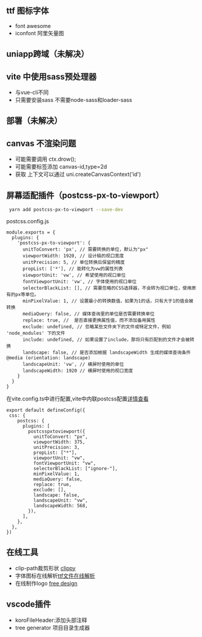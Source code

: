 ## ttf 图标字体
- font awesome 
- iconfont 阿里矢量图

## uniapp跨域（未解决）

## vite 中使用sass预处理器
- 与vue-cli不同
- 只需要安装sass 不需要node-sass和loader-sass

## 部署（未解决）

## canvas 不渲染问题
- 可能需要调用 ctx.drow();
- 可能需要标签添加 canvas-id,type=2d
- 获取 上下文可以通过 uni.createCanvasContext('id')

## 屏幕适配插件（postcss-px-to-viewport）
```bash
 yarn add postcss-px-to-viewport --save-dev
```
postcss.config.js
```
module.exports = {
  plugins: {
    'postcss-px-to-viewport': {
      unitToConvert: 'px', // 需要转换的单位，默认为"px"
      viewportWidth: 1920, // 设计稿的视口宽度
      unitPrecision: 5, // 单位转换后保留的精度
      propList: ['*'], // 能转化为vw的属性列表
      viewportUnit: 'vw', // 希望使用的视口单位
      fontViewportUnit: 'vw', // 字体使用的视口单位
      selectorBlackList: [], // 需要忽略的CSS选择器，不会转为视口单位，使用原有的px等单位。
      minPixelValue: 1, // 设置最小的转换数值，如果为1的话，只有大于1的值会被转换
      mediaQuery: false, // 媒体查询里的单位是否需要转换单位
      replace: true, //  是否直接更换属性值，而不添加备用属性
      exclude: undefined, // 忽略某些文件夹下的文件或特定文件，例如 'node_modules' 下的文件
      include: undefined, // 如果设置了include，那将只有匹配到的文件才会被转换
      landscape: false, // 是否添加根据 landscapeWidth 生成的媒体查询条件 @media (orientation: landscape)
      landscapeUnit: 'vw', // 横屏时使用的单位
      landscapeWidth: 1920 // 横屏时使用的视口宽度
    }
  }
}
```
在vite.config.ts中进行配置,vite中内联postcss配置[详情查看](https://vitejs.cn/config/#css-postcss)
```
export default defineConfig({
 css: {
    postcss: {
      plugins: [
        postcsspxtoviewport({
          unitToConvert: "px",
          viewportWidth: 375,
          unitPrecision: 3,
          propList: ["*"],
          viewportUnit: "vw",
          fontViewportUnit: "vw",
          selectorBlackList: ["ignore-"],
          minPixelValue: 1,
          mediaQuery: false,
          replace: true,
          exclude: [],
          landscape: false,
          landscapeUnit: "vw",
          landscapeWidth: 568,
        }),
      ],
    },
  },
})
```


## 在线工具

- clip-path裁剪形状 [clippy](https://bennettfeely.com/clippy/)
- 字体图标在线解析[ttf文件在线解析](https://jlwz.cn/tool/iconfont/)
- 在线制作logo [free design](https://www.designevo.com/logo-maker/)
  
## vscode插件
 - koroFileHeader:添加头部注释
 - tree generator 项目目录生成器
